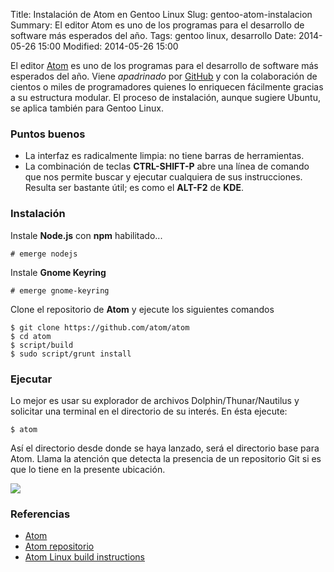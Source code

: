 Title: Instalación de Atom en Gentoo Linux
Slug: gentoo-atom-instalacion
Summary: El editor Atom es uno de los programas para el desarrollo de software más esperados del año.
Tags: gentoo linux, desarrollo
Date: 2014-05-26 15:00
Modified: 2014-05-26 15:00


El editor [Atom](https://atom.io) es uno de los programas para el desarrollo de software más esperados del año. Viene _apadrinado_ por [GitHub](https://github.com/) y con la colaboración de cientos o miles de programadores quienes lo enriquecen fácilmente gracias a su estructura modular. El proceso de instalación, aunque sugiere Ubuntu, se aplica también para Gentoo Linux.

### Puntos buenos

* La interfaz es radicalmente limpia: no tiene barras de herramientas.
* La combinación de teclas **CTRL-SHIFT-P** abre una línea de comando que nos permite buscar y ejecutar cualquiera de sus instrucciones. Resulta ser bastante útil; es como el **ALT-F2** de **KDE**.

### Instalación

Instale **Node.js** con **npm** habilitado...

    # emerge nodejs

Instale **Gnome Keyring**

    # emerge gnome-keyring

Clone el repositorio de **Atom** y ejecute los siguientes comandos

    $ git clone https://github.com/atom/atom
    $ cd atom
    $ script/build
    $ sudo script/grunt install

### Ejecutar

Lo mejor es usar su explorador de archivos Dolphin/Thunar/Nautilus y solicitar una terminal en el directorio de su interés. En ésta ejecute:

    $ atom

Así el directorio desde donde se haya lanzado, será el directorio base para Atom. Llama la atención que detecta la presencia de un repositorio Git si es que lo tiene en la presente ubicación.

<a href="atom.png"><img class="img-fluid" src="atom-preview.jpg"></a>

### Referencias

* [Atom](https://atom.io)
* [Atom repositorio](https://github.com/atom/atom)
* [Atom Linux build instructions](https://github.com/atom/atom/blob/master/docs/build-instructions/linux.md)
